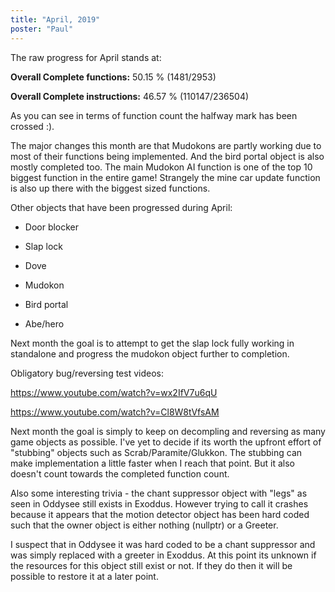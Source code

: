 ```yaml
---
title: "April, 2019"
poster: "Paul"
---
```


The raw progress for April stands at:

**Overall Complete functions:** 50.15 % (1481/2953)

**Overall Complete instructions:** 46.57 % (110147/236504)


As you can see in terms of function count the halfway mark has been crossed :).


The major changes this month are that Mudokons are partly working due to most of their functions being implemented. And the bird portal object is also mostly completed too. The main Mudokon AI function is one of the top 10 biggest function in the entire game! Strangely the mine car update function is also up there with the biggest sized functions.


Other objects that have been progressed during April:


- Door blocker

- Slap lock

- Dove

- Mudokon

- Bird portal

- Abe/hero


Next month the goal is to attempt to get the slap lock fully working in standalone and progress the mudokon object further to completion.

Obligatory bug/reversing test videos:

 <https://www.youtube.com/watch?v=wx2IfV7u6qU>

 <https://www.youtube.com/watch?v=Cl8W8tVfsAM>

Next month the goal is simply to keep on decompling and reversing as many game objects as possible. I've yet to decide if its worth the upfront effort of "stubbing" objects such as Scrab/Paramite/Glukkon. The stubbing can make implementation a little faster when I reach that point. But it also doesn't count towards the completed function count.

 Also some interesting trivia - the chant suppressor object with "legs" as seen in Oddysee still exists in Exoddus. However trying to call it crashes because it appears that the motion detector object has been hard coded such that the owner object is either nothing (nullptr) or a Greeter.

I suspect that in Oddysee it was hard coded to be a chant suppressor and was simply replaced with a greeter in Exoddus. At this point its unknown if the resources for this object still exist or not. If they do then it will be possible to restore it at a later point.

